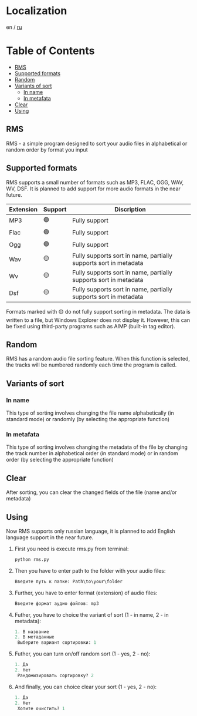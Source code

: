 # Localization
en / [ru](README.ru.md)

# Table of Contents
- [RMS](#rms)
- [Supported formats](#supported-formats)
- [Random](#random)
- [Variants of sort](#variants-of-sort)
	- [In name](#in-name)
	- [In metafata](#in-metadata)
- [Clear](#clear)
- [Using](#using)

## RMS
RMS - a simple program designed to sort your audio files in alphabetical or random order by format you input

## Supported formats
RMS supports a small number of formats such as MP3, FLAC, OGG, WAV, WV, DSF. It is planned to add support for more audio formats in the near future.

| Extension | Support | Discription                                                      |
| --------- | ------- | ---------------------------------------------------------------- |
| MP3       | 🟢      | Fully support                                                    |
| Flac      | 🟢      | Fully support                                                    |
| Ogg       | 🟢      | Fully support                                                    |
| Wav       | 🟡      | Fully supports sort in name, partially supports sort in metadata |
| Wv        | 🟡      | Fully supports sort in name, partially supports sort in metadata |
| Dsf       | 🟡      | Fully supports sort in name, partially supports sort in metadata |

Formats marked with 🟡 do not fully support sorting in metadata. The data is written to a file, but Windows Explorer does not display it. However, this can be fixed using third-party programs such as AIMP (built-in tag editor).
## Random
RMS has a random audio file sorting feature. When this function is selected, the tracks will be numbered randomly each time the program is called.
## Variants of sort

### In name
This type of sorting involves changing the file name alphabetically (in standard mode) or randomly (by selecting the appropriate function)
### In metafata
This type of sorting involves changing the metadata of the file by changing the track number in alphabetical order (in standard mode) or in random order (by selecting the appropriate function)
## Clear
After sorting, you can clear the changed fields of the file (name and/or metadata)

## Using
Now RMS supports only russian language, it is planned to add English language support in the near future.

1. First you need is execute rms.py from terminal:
   ``` python
   python rms.py
   ```
2. Then you have to enter path to the folder with your audio files:
   ```python
   Введите путь к папке: Path\to\your\folder
	```
3. Further, you have to enter format (extension) of audio files:
   ```python
   Введите формат аудио файлов: mp3
	```
4. Futher, you have to choice the variant of sort (1 - in name, 2 - in metadata):
   ```python
   1. В название
   2. В метаданные
	Выберите вариант сортировки: 1
	```
5. Futher, you can turn on/off random sort (1 - yes, 2 - no):
   ```python
   1. Да
   2. Нет
	Рандомизировать сортировку? 2
	```
6. And finally, you can choice clear your sort (1 - yes, 2 - no):
   ```python
   1. Да
   2. Нет
	Хотите очистить? 1
	```
